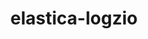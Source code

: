 ---
title: elastica-logzio
project-url: https://github.com/lordoffreaks/elastica-logzio
logo:
  logofile: php.svg
  orientation: vertical
shipping-summary:
  data-source: PHP code
---